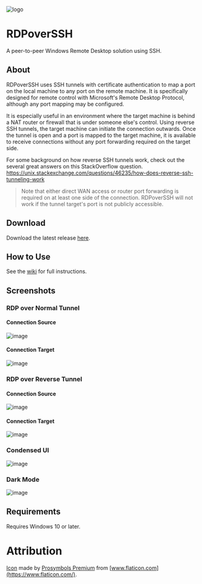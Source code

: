 ![logo](https://raw.githubusercontent.com/micahmo/RDPoverSSH/main/RDPoverSSH/Images/logo.png)


# RDPoverSSH

A peer-to-peer Windows Remote Desktop solution using SSH.

## About

RDPoverSSH uses SSH tunnels with certificate authentication to map a port on the local machine to any port on the remote machine. It is specifically designed for remote control with Microsoft's Remote Desktop Protocol, although any port mapping may be configured.

It is especially useful in an environment where the target machine is behind a NAT router or firewall that is under someone else's control. Using reverse SSH tunnels, the target machine can initiate the connection outwards. Once the tunnel is open and a port is mapped to the target machine, it is available to receive connections without any port forwarding required on the target side.

For some background on how reverse SSH tunnels work, check out the several great answers on this StackOverflow question. https://unix.stackexchange.com/questions/46235/how-does-reverse-ssh-tunneling-work

> Note that either direct WAN access or router port forwarding is required on at least one side of the connection. RDPoverSSH will not work if the tunnel target's port is not publicly accessible.

## Download

Download the latest release [here](https://github.com/micahmo/RDPoverSSH/releases/latest).

## How to Use

See the [wiki](https://github.com/micahmo/RDPoverSSH/wiki) for full instructions.

## Screenshots

### RDP over Normal Tunnel

#### Connection Source

![image](https://github.com/micahmo/RDPoverSSH/assets/7417301/6e7f7f96-6514-4183-8bce-f02f6a339db3)

#### Connection Target

![image](https://github.com/micahmo/RDPoverSSH/assets/7417301/08ca77a8-f495-47de-8c71-e1d65efb3f9b)

### RDP over Reverse Tunnel

#### Connection Source

![image](https://github.com/micahmo/RDPoverSSH/assets/7417301/10b5cf31-5cbb-4212-a245-fd0f5f4758d3)

#### Connection Target

![image](https://github.com/micahmo/RDPoverSSH/assets/7417301/f28a343a-d8fd-4068-805d-ed517815d4e0)

### Condensed UI

![image](https://github.com/micahmo/RDPoverSSH/assets/7417301/fb33b4e4-a5df-4bea-bd85-78b39e083ad1)

### Dark Mode

![image](https://github.com/micahmo/RDPoverSSH/assets/7417301/8556ed36-e374-41fb-9f3c-45ad717513a9)

## Requirements

Requires Windows 10 or later.

# Attribution
[Icon](https://www.flaticon.com/premium-icon/data-transfer_2985993) made by [Prosymbols Premium](https://www.flaticon.com/authors/prosymbols-premium) from [www.flaticon.com](https://www.flaticon.com/).